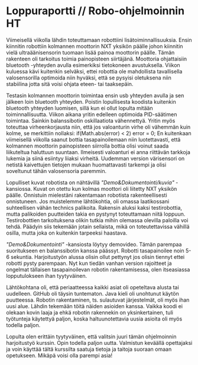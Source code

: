 Loppuraportti // Robo-ohjelmoinnin HT
====================================

Viimeisellä viikolla lähdin toteuttamaan robottiini lisätoiminnallisuuksia. Ensin kiinnitin robottiin kolmannen moottorin NXT yksikön päälle johon kiinnitin vielä ultraäänisensorin tuomaan lisää painoa moottorin päälle. Tämän rakenteen oli tarkoitus toimia painopisteen siirtäjänä. Moottoria ohjattaisiin bluetooth -yhteyden avulla esimerkiksi tietokoneen avustuksella. Viikon kuluessa kävi kuitenkin selväksi, ettei robottia ole mahdollista tavallisella valosensorilla optimoida niin hyväksi, että se pysyisi oletuksena niin stabiilina jotta sitä voisi ohjata eteen- tai taaksepäin.  

Testasin kolmannen moottorin toimintaa ensin usb yhteyden avulla ja sen jälkeen loin bluetooth yhteyden. Poistin lopullisesta koodista kuitenkin bluetooth yhteyden luomisen, sillä kun ei ollut lopulta mitään toiminnallisuutta. Viikon aikana yritin edelleen optimoida PID-säätimen toimintaa. Sainkin balanssibotin oskillaatiota vähennettyä. Yritin myös toteuttaa virheenkorjausta niin, että jos valoanturin virhe oli vähemmän kuin kolme, se merkittiin nollaksi: if(Math.abs(error) < 2) error = 0; En kuitenkaan viimeisellä viikolla saanut bottia tasapainoilemaan niin luotettavasti, että kolmannen moottorin painopisteen siirrolla bottia olisi voinut saada liikuteltua haluttuun suuntaan. Ilmeisesti valoanturi ei anna riittävän tarkkoja lukemia ja siinä esiintyy liiaksi virheitä. Uudemman version värisensori on netistä kaivettujen tietojen mukaan huomattavasti tarkempi ja olisi soveltunut tähän valosensoria paremmin.

Lopulliset kuvat robotista on nähtävillä *"Demo&Dokumentointi/kuvia"* -kansiossa. Kuvat on otettu kun kolmas moottori oli liitetty NXT yksikön päälle. Onnistuin mielestäni rakentamaan robotista rakenteellisesti onnistuneen. Jos muistelemme lähtökohtia, oli omassa laatikossani suhteellisen vähän technics palikoita. Rakensin aluksi kaksi testirobottia, mutta palikoiden puutteiden takia en pystynyt toteuttamaan niitä loppuun. Testirobottien tarkoituksena olikin tutkia mihin olemassa olevilla paloilla voi tehdä. Päädyin siis tekemään jotain sellaista, mikä on toteutettavissa vähillä osilla, mutta joka on kuitenkin tarpeeksi haastava.  

*"Demo&Dokumentointi"* -kansiosta löytyy demovideo. Tämän parempaa suoritukseen en balanssibotin kanssa päässyt. Robotti tasapainoilee noin 5-6 sekuntia. Harjoitustyön alussa olisin ollut pettynyt jos olisin tiennyt ettei robotti pysty parempaan. Nyt kun tiedän vanhan version rajoitteet ja ongelmat tällaisen tasapainoilevan robotin rakentamisessa, olen itseasiassa lopputulokseen ihan tyytyväinen.

Lähtökohtana oli, että periaatteessa kaikki asiat oli opeteltava alusta tai uudelleen. GitHub oli täysin tuntematon. Java kieli oli unohtunut käytön puutteessa. Robotin rakentaminen, ts. sulautuvat järjestelmät, oli myös ihan uusi alue. Lähdin tekemään töitä näiden asioiden kanssa. Vaikka koodi ei olekaan kovin laaja ja ehkä robotin rakennekin on yksinkertainen, tuli työtunteja käytettyä paljon, koska haltuunotettavia uusia asioita oli myös todella paljon.

Lopulta olen erittäin tyytyväinen, että valitsin juuri tämän ohjelmoinnin harjoitustyö kurssin. Opin todella paljon uutta. Valmistun keväällä opettajaksi ja voin käyttää tältä kurssilta saatuja tietoja ja taitoja suoraan omaan opetukseen. Mikäpä voisi olla parempi asia!
